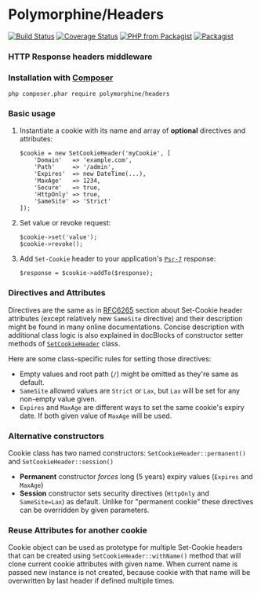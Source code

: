 # Polymorphine/Headers
[![Build Status](https://travis-ci.org/shudd3r/polymorphine-headers.svg?branch=develop)](https://travis-ci.org/shudd3r/polymorphine-headers)
[![Coverage Status](https://coveralls.io/repos/github/shudd3r/polymorphine-headers/badge.svg?branch=develop)](https://coveralls.io/github/shudd3r/polymorphine-headers?branch=develop)
[![PHP from Packagist](https://img.shields.io/packagist/php-v/polymorphine/headers/dev-develop.svg)](https://packagist.org/packages/polymorphine/headers)
[![Packagist](https://img.shields.io/packagist/l/polymorphine/headers.svg)](https://packagist.org/packages/polymorphine/headers)
### HTTP Response headers middleware

### Installation with [Composer](https://getcomposer.org/)
    php composer.phar require polymorphine/headers

### Basic usage

1. Instantiate a cookie with its name and array of **optional** directives and attributes:

       $cookie = new SetCookieHeader('myCookie', [
           'Domain'   => 'example.com',
           'Path'     => '/admin',
           'Expires'  => new DateTime(...),
           'MaxAge'   => 1234,
           'Secure'   => true,
           'HttpOnly' => true,
           'SameSite' => 'Strict'
       ]);

2. Set value or revoke request:

       $cookie->set('value');
       $cookie->revoke();

3. Add `Set-Cookie` header to your application's [`Psr-7`](https://www.php-fig.org/psr/psr-7/) response:

       $response = $cookie->addTo($response);

### Directives and Attributes

Directives are the same as in [RFC6265](https://tools.ietf.org/html/rfc6265#section-4.1.2)
section about Set-Cookie header attributes (except relatively new `SameSite` directive) and
their description might be found in many online documentations. Concise description with
additional class logic is also explained in docBlocks of constructor setter methods
of [`SetCookieHeader`](src/SetCookieHeader.php) class.

Here are some class-specific rules for setting those directives:
* Empty values and root path (`/`) might be omitted as they're same as default.
* `SameSite` allowed values are `Strict` or `Lax`, but `Lax` will be set for any non-empty value given.
* `Expires` and `MaxAge` are different ways to set the same cookie's expiry date.
  If both given value of `MaxAge` will be used.

### Alternative constructors

Cookie class has two named constructors: `SetCookieHeader::permanent()` and `SetCookieHeader::session()`
* **Permanent** constructor _forces_ long (5 years) expiry values (`Expires` and `MaxAge`) 
* **Session** constructor sets security directives (`HttpOnly` and `SameSite=Lax`) as default.
  Unlike for "permanent cookie" these directives can be overridden by given parameters.

### Reuse Attributes for another cookie

Cookie object can be used as prototype for multiple Set-Cookie headers that can be created using
`SetCookieHeader::withName()` method that will clone current cookie attributes with given name.
When current name is passed new instance is not created, because cookie with that name will be
overwritten by last header if defined multiple times.

